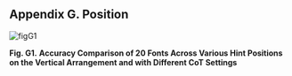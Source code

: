 ## Appendix G.   Position

 

![figG1](./figG1.png)

**Fig. G1.** **Accuracy Comparison of 20 Fonts Across Various Hint Positions on the Vertical Arrangement and with Different CoT Settings**
